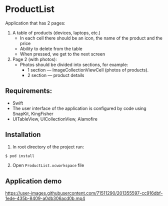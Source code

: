 # ProductList
Application that has 2 pages:
1) A table of products (devices, laptops, etc.)
   - In each cell there should be an icon, the name of the product and the price
   - Ability to delete from the table
   - When pressed, we get to the next screen
2) Page 2 (with photos):
   - Photos should be divided into sections, for example:
     - 1 section — ImageCollectionViewCell (photos of products). 
     - 2 section — product details

## Requirements:
 - Swift
 - The user interface of the application is configured by code using SnapKit, KingFisher
 - UITableView, UICollectionView, Alamofire

## Installation

1) In root directory of the project run:
```bash
$ pod install
```
2) Open `ProductList.xcworkspace` file

## Application demo



https://user-images.githubusercontent.com/71511290/201355597-cc916dbf-1ede-435b-8409-a0db306acd0b.mp4

